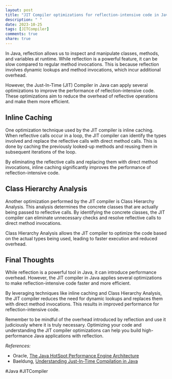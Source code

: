 ```yaml
---
layout: post
title: "JIT Compiler optimizations for reflection-intensive code in Java"
description: " "
date: 2023-10-25
tags: [JITCompiler]
comments: true
share: true
---
```


In Java, reflection allows us to inspect and manipulate classes, methods, and variables at runtime. While reflection is a powerful feature, it can be slow compared to regular method invocations. This is because reflection involves dynamic lookups and method invocations, which incur additional overhead.

However, the Just-In-Time (JIT) Compiler in Java can apply several optimizations to improve the performance of reflection-intensive code. These optimizations aim to reduce the overhead of reflective operations and make them more efficient.

## Inline Caching

One optimization technique used by the JIT compiler is inline caching. When reflective calls occur in a loop, the JIT compiler can identify the types involved and replace the reflective calls with direct method calls. This is done by caching the previously looked-up methods and reusing them in subsequent iterations of the loop. 

By eliminating the reflective calls and replacing them with direct method invocations, inline caching significantly improves the performance of reflection-intensive code.

## Class Hierarchy Analysis

Another optimization performed by the JIT compiler is Class Hierarchy Analysis. This analysis determines the concrete classes that are actually being passed to reflective calls. By identifying the concrete classes, the JIT compiler can eliminate unnecessary checks and resolve reflective calls to direct method invocations.

Class Hierarchy Analysis allows the JIT compiler to optimize the code based on the actual types being used, leading to faster execution and reduced overhead.

## Final Thoughts

While reflection is a powerful tool in Java, it can introduce performance overhead. However, the JIT compiler in Java applies several optimizations to make reflection-intensive code faster and more efficient.

By leveraging techniques like inline caching and Class Hierarchy Analysis, the JIT compiler reduces the need for dynamic lookups and replaces them with direct method invocations. This results in improved performance for reflection-intensive code.

Remember to be mindful of the overhead introduced by reflection and use it judiciously where it is truly necessary. Optimizing your code and understanding the JIT compiler optimizations can help you build high-performance Java applications with reflection. 

*References:*
- Oracle, [The Java HotSpot Performance Engine Architecture](https://www.oracle.com/technetwork/java/whitepaper-135217.html)
- Baeldung, [Understanding Just-In-Time Compilation in Java](https://www.baeldung.com/java-just-in-time-compiler) 

#Java #JITCompiler